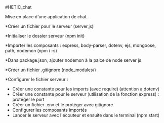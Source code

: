#HETIC_chat

Mise en place d'une application de chat. 

*Créer un fichier pour le serveur (server.js)

*Initialiser le dossier serveur (npm init)

*Importer les composants : express, body-parser, dotenv, ejs, mongoose, path, nodemon (npm i -s)

*Dans package.json, ajouter nodemon à la palce de node server js

*Créer un fichier .gitignore (node_modules/)

*Configurer le fichier serveur :

- Créer une constante pour les imports (avec require) (attention à dotenv)
- Créer une constante pour le serveur (utilisation de la fonction express) : protéger le port
- Créer un fichier .env et le protéger avec gitignore
- Configurer les composants importés 
- Lancer le serveur avec l'écouteur et ensuite dans le terminal (npm start)



